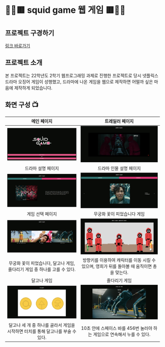 # 🔴🔺🟥 squid game 웹 게임 🟥🔺🔴

## 프로젝트 구경하기
[링크 바로가기](https://pkyung.github.io/squid_game)

## 프로젝트 소개
본 프로젝트는 22학년도 2학기 웹프로그래밍 과제로 진행한 프로젝트로 당시 넷플릭스 드라마 오징어 게임이 성행했고, 드라마에 나온 게임을 웹으로 제작하면 어떨까 싶은 마음에 제작하게 되었습니다. 


## 화면 구성 📺
| 메인 페이지  |  트레일러 페이지   |
| :-------------------------------------------: | :-------------------------------------------: |
|  <img width="500" src="./readmeImage/mainPage.PNG"/> |    <img width="500" src="./readmeImage/trailer.PNG"/> |
|  드라마 설명 페이지   |  드라마 인물 설명 페이지   |
| <img width="500" src="./readmeImage/info_contents.PNG"/>   |  <img width="500" src="./readmeImage/info_charaters.PNG"/>   |
|  게임 선택 페이지   |    무궁화 꽃이 피었습니다 게임   |
| <img width="500" src="./readmeImage/select_game.PNG"/>   | <img width="500" src="./readmeImage/red_light.PNG"/>   |
|무궁화 꽃이 피었습니다, 달고나 게임, 줄다리기 게임 중 하나를 고를 수 있다. |방향키를 이용하여 캐릭터를 이동 시킬 수 있으며, 영희가 뒤를 돌아볼 때 움직이면 총을 맞는다.|
|  달고나 게임   |    줄다리기 게임   |
| <img width="500" src="./readmeImage/dalgona.PNG"/>   | <img width="500" src="./readmeImage/tug_of_war.PNG"/>   |
|달고나 세 개 중 하나를 골라서 게임을 시작하면 터치를 통해 달고나를 부술 수 있다. |10초 안에 스페이스 바를 456번 눌러야 하는 게임으로 연속해서 누를 수 있다.|
